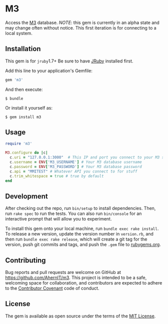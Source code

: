 # M3

Access the [M3](http://www.infor.com/product-summary/erp/m3/) database. *NOTE*: this gem is currently in an alpha state and may change often without notice. This first iteration is for connecting to a local system.


## Installation

This gem is for `jruby`1.7+ Be sure to have [JRuby](http://jruby.org/) installed first.

Add this line to your application's Gemfile:

```ruby
gem 'm3'
```

And then execute:

    $ bundle

Or install it yourself as:

    $ gem install m3

## Usage

```ruby
require 'm3'

M3.configure do |c|
  c.uri = "127.0.0.1:3000"  # This IP and port you connect to your M3 system with
  c.username = ENV['M3_USERNAME'] # Your M3 database username
  c.password = ENV['M3_PASSWORD'] # Your M3 database password
  c.api = "MMITEST" # Whatever API you connect to for stuff
  c.trim_whitespace = true # true by default
end
```

## Development

After checking out the repo, run `bin/setup` to install dependencies. Then, run `rake spec` to run the tests. You can also run `bin/console` for an interactive prompt that will allow you to experiment.

To install this gem onto your local machine, run `bundle exec rake install`. To release a new version, update the version number in `version.rb`, and then run `bundle exec rake release`, which will create a git tag for the version, push git commits and tags, and push the `.gem` file to [rubygems.org](https://rubygems.org).

## Contributing

Bug reports and pull requests are welcome on GitHub at https://github.com/AhernIT/m3. This project is intended to be a safe, welcoming space for collaboration, and contributors are expected to adhere to the [Contributor Covenant](http://contributor-covenant.org) code of conduct.


## License

The gem is available as open source under the terms of the [MIT License](http://opensource.org/licenses/MIT).

